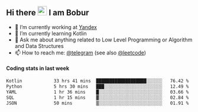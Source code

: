 ## Hi there <img src="https://media.giphy.com/media/hvRJCLFzcasrR4ia7z/giphy.gif" width="25px" height="25px"> I am Bobur

- 💼 I’m currently working at [Yandex](https://yandex.ru/)
- 🌱 I’m currently learning Kotlin
- 💬 Ask me about anything related to Low Level Programming or Algorithm and Data Structures
- 📫 How to reach me: [@telegram](https://t.me/octoant) (see also [@leetcode](https://leetcode.com/octoant/))    

#### Coding stats in last week

<!--START_SECTION:waka-->

```txt
Kotlin            33 hrs 41 mins  ███████████████████░░░░░░   76.42 %
Python            5 hrs 30 mins   ███░░░░░░░░░░░░░░░░░░░░░░   12.49 %
YAML              1 hr 36 mins    █░░░░░░░░░░░░░░░░░░░░░░░░   03.66 %
SQL               1 hr 15 mins    ▓░░░░░░░░░░░░░░░░░░░░░░░░   02.84 %
JSON              50 mins         ▒░░░░░░░░░░░░░░░░░░░░░░░░   01.91 %
```

<!--END_SECTION:waka-->
